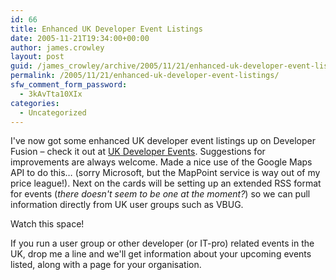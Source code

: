 ```yaml
---
id: 66
title: Enhanced UK Developer Event Listings
date: 2005-11-21T19:34:00+00:00
author: james.crowley
layout: post
guid: /james_crowley/archive/2005/11/21/enhanced-uk-developer-event-listings.aspx
permalink: /2005/11/21/enhanced-uk-developer-event-listings/
sfw_comment_form_password:
  - 3kAvTta10XIx
categories:
  - Uncategorized
---
```

I've now got some enhanced UK developer event listings up on Developer Fusion &#8211; check it out at [UK Developer Events](http://www.developerfusion.co.uk/events/Country/UK/). Suggestions for improvements are always welcome. Made a nice use of the Google Maps API to do this&#8230; (sorry Microsoft, but the MapPoint service is way out of my price league!). Next on the cards will be setting up an extended RSS format for events (_there doesn't seem to be one at the moment?_) so we can pull information directly from UK user groups such as VBUG. 

Watch this space!

If you run a user group or other developer (or IT-pro) related events in the UK, drop me a line and we'll get information about your upcoming events listed, along with a page for your organisation.